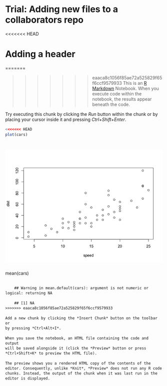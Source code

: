 Trial: Adding new files to a collaborators repo
================

<<<<<<< HEAD
# Adding a header

=======
>>>>>>> eaaca8c1056f85ae72a525829f65f6ccf9579933
This is an [R Markdown](http://rmarkdown.rstudio.com) Notebook. When you
execute code within the notebook, the results appear beneath the code.

Try executing this chunk by clicking the *Run* button within the chunk
or by placing your cursor inside it and pressing *Ctrl+Shift+Enter*.

``` r
<<<<<<< HEAD
plot(cars)
```

![](Trial_Adding-a-new-file-to-a-collaborators-repo_files/figure-gfm/unnamed-chunk-1-1.png)<!-- -->
=======
mean(cars)
```

    ## Warning in mean.default(cars): argument is not numeric or logical: returning NA

    ## [1] NA
>>>>>>> eaaca8c1056f85ae72a525829f65f6ccf9579933

Add a new chunk by clicking the *Insert Chunk* button on the toolbar or
by pressing *Ctrl+Alt+I*.

When you save the notebook, an HTML file containing the code and output
will be saved alongside it (click the *Preview* button or press
*Ctrl+Shift+K* to preview the HTML file).

The preview shows you a rendered HTML copy of the contents of the
editor. Consequently, unlike *Knit*, *Preview* does not run any R code
chunks. Instead, the output of the chunk when it was last run in the
editor is displayed.
